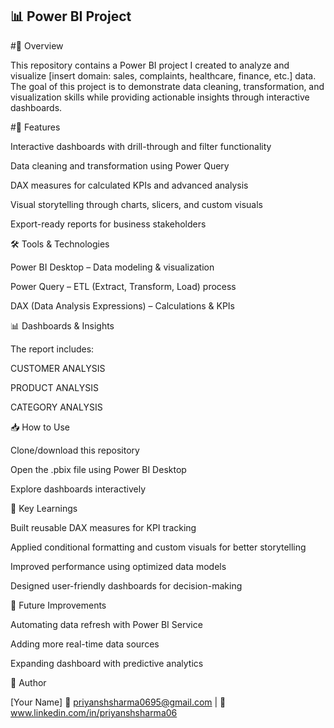## 📊 Power BI Project

#📌 Overview

This repository contains a Power BI project I created to analyze and visualize [insert domain: sales, complaints, healthcare, finance, etc.] data. The goal of this project is to demonstrate data cleaning, transformation, and visualization skills while providing actionable insights through interactive dashboards.

#🚀 Features

Interactive dashboards with drill-through and filter functionality

Data cleaning and transformation using Power Query

DAX measures for calculated KPIs and advanced analysis

Visual storytelling through charts, slicers, and custom visuals

Export-ready reports for business stakeholders

🛠️ Tools & Technologies

Power BI Desktop – Data modeling & visualization

Power Query – ETL (Extract, Transform, Load) process

DAX (Data Analysis Expressions) – Calculations & KPIs

📊 Dashboards & Insights

The report includes:

CUSTOMER ANALYSIS 

PRODUCT ANALYSIS

CATEGORY ANALYSIS

📥 How to Use

Clone/download this repository

Open the .pbix file using Power BI Desktop

Explore dashboards interactively

🎯 Key Learnings

Built reusable DAX measures for KPI tracking

Applied conditional formatting and custom visuals for better storytelling

Improved performance using optimized data models

Designed user-friendly dashboards for decision-making

📌 Future Improvements

Automating data refresh with Power BI Service

Adding more real-time data sources

Expanding dashboard with predictive analytics

👤 Author

[Your Name]
📧 priyanshsharma0695@gmail.com | 💼 www.linkedin.com/in/priyanshsharma06
